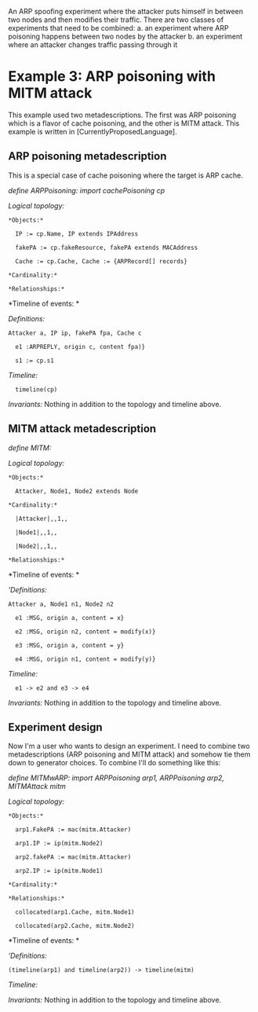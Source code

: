 An ARP spoofing experiment where the attacker puts himself in between two nodes and then modifies their traffic. There are two classes of experiments that need to be combined:
    a. an experiment where ARP poisoning happens between two nodes by the attacker
    b. an experiment where an attacker changes traffic passing through it


# Example 3: ARP poisoning with MITM attack

This example used two metadescriptions. The first was ARP poisoning which is a flavor of cache poisoning, and the other is MITM attack. This example is written in [CurrentlyProposedLanguage].


## ARP poisoning metadescription

  This is a special case of cache poisoning where the target is ARP cache.

*define ARPPoisoning: import cachePoisoning cp*

*Logical topology:* 

    *Objects:*
  
      IP := cp.Name, IP extends IPAddress

      fakePA := cp.fakeResource, fakePA extends MACAddress

      Cache := cp.Cache, Cache := {ARPRecord[] records}

    *Cardinality:*

    *Relationships:*

*Timeline of events: *

  *Definitions:*

    Attacker a, IP ip, fakePA fpa, Cache c

      e1 :ARPREPLY, origin c, content fpa)}

      s1 := cp.s1

  *Timeline:*

      timeline(cp)
 
*Invariants:* Nothing in addition to the topology and timeline above.

## MITM attack metadescription

*define MITM:*

*Logical topology:* 

    *Objects:*

      Attacker, Node1, Node2 extends Node

    *Cardinality:*

      |Attacker|,,1,,
  
      |Node1|,,1,,

      |Node2|,,1,,

    *Relationships:*


*Timeline of events: *

  _'Definitions:_

    Attacker a, Node1 n1, Node2 n2

      e1 :MSG, origin a, content = x}

      e2 :MSG, origin n2, content = modify(x)}

      e3 :MSG, origin a, content = y}

      e4 :MSG, origin n1, content = modify(y)}

  *Timeline:*

      e1 -> e2 and e3 -> e4 

*Invariants:*    Nothing in addition to the topology and timeline above.

## Experiment design

Now I'm a user who wants to design an experiment. I need to combine two metadescriptions (ARP poisoning and MITM attack) and somehow tie them down to generator choices. To combine I'll do something like this:

*define MITMwARP: import ARPPoisoning arp1, ARPPoisoning arp2, MITMAttack mitm*

*Logical topology:* 

    *Objects:*

      arp1.FakePA := mac(mitm.Attacker)

      arp1.IP := ip(mitm.Node2)

      arp2.fakePA := mac(mitm.Attacker)

      arp2.IP := ip(mitm.Node1)

    *Cardinality:*

    *Relationships:*

      collocated(arp1.Cache, mitm.Node1)	

      collocated(arp2.Cache, mitm.Node2)	
 
*Timeline of events: *

  _'Definitions:_

    (timeline(arp1) and timeline(arp2)) -> timeline(mitm)

  *Timeline:*

*Invariants:*    Nothing in addition to the topology and timeline above.

    
  
  
